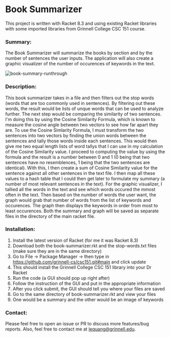 # Book Summarizer 

This project is written with Racket 8.3 and using existing Racket libraries with some imported libraries from Grinnell College CSC 151 course.

### Summary:
The Book Summarizer will summarize the books by section and by the number of sentences the user inputs. The application will also create a graphic visualizer of the number of occurences of keywords in the text. 

![book-summary-runthrough](https://user-images.githubusercontent.com/85794656/162549824-6c89a726-3d1d-4f5c-85d9-2d9ee0aee592.gif)

### Description:
This book summarizer takes in a file and then filters out the stop words (words that are too commonly used in sentences). By filtering out these words, the result would be lists of unque words that can be used to analyze further. The next step would be comparing the similarity of two sentences. I'm doing this by using the Cosine Similarity Formula, which is known to measure the cosine angle between two vectors to see how far apart they are. To use the Cosine Simlarity Formula, I must transform the two sentences into two vectors by finding the union words between the sentences and tally those words inside each sentences. This would then give me two equal length lists of word tallys that I can use in my calculation of the Cosine Similarity value. I proceed to computing the value by using the formula and the result is a number between 0 and 1 (0 being that two sentences have no resemblences, 1 being that the two sentences are identical). With this, I then create a sum of Cosine Similarity value for the sentence against all other sentences in the text file. I then map all these values to a hash table that I could then get later to formulate my summary (a number of most relevant sentences in the text). For the graphic visualizer, I tallied all the words in the text and see which words occured the mmost often in the text. Then based on the number of words the user want, the graph would grab that number of words from the list of keywords and occurences. The graph then displays the keywords in order from most to least occurences. Both the summary and graph will be saved as separate files in the directory of the main racket file. 

### Installation: 
1. Install the latest version of Racket (for me it was Racket 8.3)
2. Download both the book-summarizer.rkt and the stop-words.txt files (make sure they are in the same directory) 
3. Go to File -> Package Manager -> then type in https://github.com/grinnell-cs/csc151.git#main and click update 
4. This should install the Grinnell College CSC 151 library into your Dr Racket 
5. Run the code (a GUI should pop up right after) 
6. Follow the instruction of the GUI and put in the appropriate information 
7. After you click submit, the GUI should tell you where your files are saved 
8. Go to the same directory of book-summarizer.rkt and view your files 
9. One would be a summary and the other would be an image of keywords

### Contact: 
Please feel free to open an issue or PR to discuss more features/bug reports. Also, feel free to contact me at lequang@grinnell.edu.
